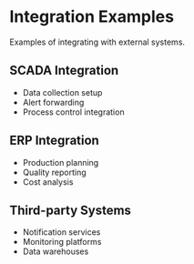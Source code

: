 # Integration Examples

Examples of integrating with external systems.

## SCADA Integration
- Data collection setup
- Alert forwarding
- Process control integration

## ERP Integration
- Production planning
- Quality reporting
- Cost analysis

## Third-party Systems
- Notification services
- Monitoring platforms
- Data warehouses

